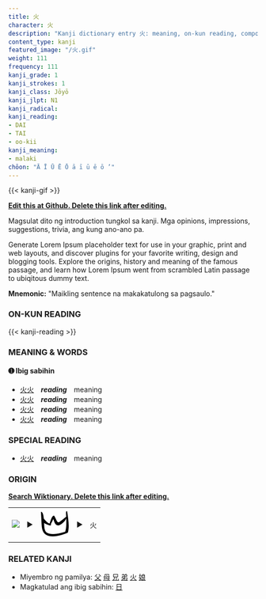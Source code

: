 ```yaml
---
title: 火
character: 火
description: "Kanji dictionary entry 火: meaning, on-kun reading, compounds, origin, related kanji"
content_type: kanji
featured_image: "/火.gif"
weight: 111
frequency: 111
kanji_grade: 1
kanji_strokes: 1
kanji_class: Jōyō
kanji_jlpt: N1
kanji_radical: 
kanji_reading: 
- DAI
- TAI
- oo-kii
kanji_meaning:
- malaki
chōon: "Ā Ī Ū Ē Ō ā ī ū ē ō ’"
---
```

[//]: # (Don't edit the line below. Kanji animated GIF code is automatically generated.)
{{< kanji-gif >}}

[//]: # (Edit below this line.)

**[Edit this at Github. Delete this link after editing.](https://github.com/tim0g/tim/tree/main/content/kanji/火/index.md)**

Magsulat dito ng introduction tungkol sa kanji. Mga opinions, impressions, suggestions, trivia, ang kung ano-ano pa.

Generate Lorem Ipsum placeholder text for use in your graphic, print and web layouts, and discover plugins for your favorite writing, design and blogging tools. Explore the origins, history and meaning of the famous passage, and learn how Lorem Ipsum went from scrambled Latin passage to ubiqitous dummy text.
 
**Mnemonic:** "Maikling sentence na makakatulong sa pagsaulo."

### ON-KUN READING

[//]: # (Don't edit the line below. ON-KUN READING code is automatically generated.)
{{< kanji-reading >}}

### MEANING & WORDS

#### ➊ **Ibig sabihin**
  - [火](../火)[火](../火)　***reading***　meaning
  - [火](../火)[火](../火)　***reading***　meaning
  - [火](../火)[火](../火)　***reading***　meaning
  - [火](../火)[火](../火)　***reading***　meaning

### SPECIAL READING
  - [火](../火)[火](../火)　***reading***　meaning

### ORIGIN

**[Search Wiktionary. Delete this link after editing.](https://wiktionary.org/wiki/火)**
<table class="kanji-table"><tr><td>
<img src="60px-火-bronze.svg.png">
</td><td>▶</td><td>
<img src="60px-火-oracle.svg.png">
</td><td>▶</td>
<td class="kanji-origin">火</td>
</tr></table>

### RELATED KANJI
- Miyembro ng pamilya: [父](../父) [母](../母) [兄](../兄) [弟](../弟) [火](../火) [娘](../娘)
- Magkatulad ang ibig sabihin: [日](../日)
